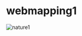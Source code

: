 # webmapping1
![nature1](https://github.com/abdogis/webmapping1/assets/17854013/6af57cf7-082c-4640-bda8-1e9739a4cb31)
